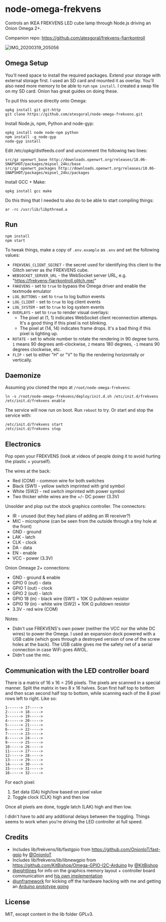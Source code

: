 # node-omega-frekvens
Controls an IKEA FREKVENS LED cube lamp through Node.js driving an Onion Omega 2+.

Companion repo: https://github.com/atesgoral/frekvens-fjarrkontroll

![IMG_20200319_205056](https://user-images.githubusercontent.com/50832/77286238-3274a700-6ca9-11ea-9345-fca7833f5a4a.jpg)

## Omega Setup
You'll need space to install the required packages. Extend your storage with external storage first. I used an SD card and mounted it as overlay. You'll also need more memory to be able to run `npm install`. I created a swap file on my SD card. Onion has great guides on doing these.

To pull this source directly onto Omega:

```
opkg install git git-http
git clone https://github.com/atesgoral/node-omega-frekvens.git
```

Install Node.js, npm, Python and node-gyp:

```
opkg install node node-npm python
npm install -g node-gyp
node-gyp install
```

Edit /etc/opkg/distfeeds.conf and uncomment the following two lines:

```
src/gz openwrt_base http://downloads.openwrt.org/releases/18.06-SNAPSHOT/packages/mipsel_24kc/base
src/gz openwrt_packages http://downloads.openwrt.org/releases/18.06-SNAPSHOT/packages/mipsel_24kc/packages
```

Install GCC + Make:

```
opkg install gcc make
```

Do this thing that I needed to also do to be able to start compiling things:

```
ar -rc /usr/lib/libpthread.a
```

## Run
```
npm install
npm start
```

To tweak things, make a copy of `.env.example` as `.env` and set the following values:

* `FREKVENS_CLIENT_SECRET` - the secret used for identifying this client to the Glitch server as *the* FREKVENS cube.
* `WEBSOCKET_SERVER_URL` - the WebSocket server URL, e.g. "https://frekvens-fjarrkontroll.glitch.me/"
* `FAKEVENS` - set to `true` to bypass the Omega driver and enable the textmode emulator
* `LOG_BUTTONS` - set to `true` to log button events
* `LOG_CLIENT` - set to `true` to log client events
* `LOG_SYSTEM` - set to `true` to log system events
* `OVERLAYS` - set to `true` to render visual overlays:
  * The pixel at (1, 1) indicates WebSocket client reconnection attemps. It's a good thing if this pixel is not blinking.
  * The pixel at (14, 14) indicates frame drops. It's a bad thing if this pixel is lighting up.
* `ROTATE` - set to whole number to rotate the rendering in 90 degree turns. `1` means 90 degrees anti-clockwise, `2` means 180 degrees, `-1` means 90 degrees clockwise, etc.
* `FLIP` - set to either "H" or "V" to flip the rendering horizontally or vertically.

## Daemonize

Assuming you cloned the repo at `/root/node-omega-frekvens`:

```
ln -s /root/node-omega-frekvens/deploy/init.d.sh /etc/init.d/frekvens
/etc/init.d/frekvens enable
```

The service will now run on boot. Run `reboot` to try. Or start and stop the service with:

```
/etc/init.d/frekvens start
/etc/init.d/frekvens stop
```

## Electronics
Pop open your FREKVENS (look at videos of people doing it to avoid hurting the plastic + yourself).

The wires at the back:
- Red (COM) - common wire for both switches
- Black (SW1) - yellow switch imprinted with grid symbol
- White (SW2) - red switch imprinted with power symbol
- Two thicker white wires are the +/- DC power (3.3V)

Unsolder and plop out the stock graphics controller. The connectors:
- IR - unused (but they had plans of adding an IR receiver?)
- MIC - microphone (can be seen from the outside through a tiny hole at the front)
- GND - ground
- LAK - latch
- CLK - clock
- DA - data
- EN - enable
- VCC - power (3.3V)

Onion Omeage 2+ connections:
- GND - ground & enable
- GPIO 0 (out) - data
- GPIO 1 (out) - clock
- GPIO 2 (out) - latch
- GPIO 18 (in) - black wire (SW1) + 10K Ω pulldown resistor
- GPIO 19 (in) - white wire (SW2) + 10K Ω pulldown resistor
- 3.3V - red wire (COM)

Notes:
- Didn't use FREKVENS's own power (neither the VCC nor the white DC wires) to power the Omega. I used an expansion dock powered with a USB cable (which goes through a destroyed version of one of the screw holes at the back). The USB cable gives me the safety net of a serial connection in case WiFi goes AWOL.
- Didn't use the mic.

## Communication with the LED controller board
There is a matrix of 16 x 16 = 256 pixels. The pixels are scanned in a special manner. Split the matrix in two 8 x 16 halves. Scan first half top to bottom and then scan second half top to bottom, while scanning each of the 8 pixel rows left to right. Like so:

```
1------> 17----->
2------> 18----->
3------> 19----->
4------> 20----->
5------> 21----->
6------> 22----->
7------> 23----->
8------> 24----->
9------> 25----->
10-----> 26----->
11-----> 27----->
12-----> 28----->
13-----> 29----->
14-----> 30----->
15-----> 31----->
16-----> 32----->
```

For each pixel:
1. Set data (DA) high/low based on pixel value
2. Toggle clock (CLK) high and then low

Once all pixels are done, toggle latch (LAK) high and then low.

I didn't have to add any additional delays between the toggling. Things seems to work when you're driving the LED controller at full speed.

## Credits
- Includes lib/frekvens/lib/fastgpio from https://github.com/OnionIoT/fast-gpio by [@OnionIoT](https://github.com/OnionIoT)
- Includes lib/frekvens/lib/libnewgpio from https://github.com/KitBishop/Omega-GPIO-I2C-Arduino by [@KitBishop](https://github.com/KitBishop)
- [@eightlines](https://github.com/eightlines) for info on the graphics memory layout + controller board communication and [his own implementation](https://github.com/eightlines/FrekvensMatrix)
- [@unframework](https://github.com/unframework) for kicking off the hardware hacking with me and getting an [Arduino prototype going](https://github.com/unframework/freakvens/)

## License
MIT, except content in the lib folder GPLv3.

